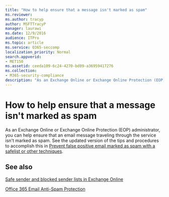 ```yaml
---
title: "How to help ensure that a message isn't marked as spam"
ms.reviewer: 
ms.author: tracyp
author: MSFTTracyP
manager: laurawi
ms.date: 12/9/2016
audience: ITPro
ms.topic: article
ms.service: O365-seccomp
localization_priority: Normal
search.appverid:
- MET150
ms.assetid: ceeda109-6c24-4270-bd09-a36959417276
ms.collection:
- M365-security-compliance
description: "As an Exchange Online or Exchange Online Protection (EOP) administrator, you can help ensure that an email message traveling through the service isn't marked as spam. See the updated version of the tips and procedures to accomplish this in Prevent false positive email marked as spam with a safelist or other techniques."
---
```


# How to help ensure that a message isn't marked as spam

As an Exchange Online or Exchange Online Protection (EOP) administrator, you can help ensure that an email message traveling through the service isn't marked as spam. See the updated version of the tips and procedures to accomplish this in [Prevent false positive email marked as spam with a safelist or other techniques](https://go.microsoft.com/fwlink/p/?LinkID=534224). 
  
## See also

[Safe sender and blocked sender lists in Exchange Online](safe-sender-and-blocked-sender-lists-faq.md)

[Office 365 Email Anti-Spam Protection](https://support.office.com/article/Office-365-Email-Anti-Spam-Protection-6a601501-a6a8-4559-b2e7-56b59c96a586)


